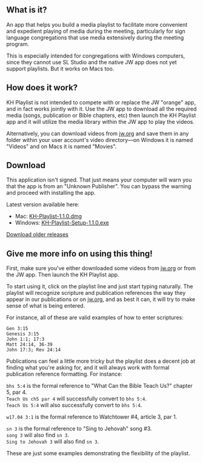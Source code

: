 ## What is it? ##

An app that helps you build a media playlist to facilitate more convenient and expedient playing of media during the meeting, particularly for sign language congregations that use media extensively during the meeting program.

This is especially intended for congregations with Windows computers, since they cannot use SL Studio and the native JW app does not yet support playlists. But it works on Macs too.

## How does it work? ##

KH Playlist is not intended to compete with or replace the JW "orange" app, and in fact works jointly with it. Use the JW app to download all the required media (songs, publication or Bible chapters, etc) then launch the KH Playlist app and it will utilize the media library within the JW app to play the videos.

Alternatively, you can download videos from [jw.org](https://www.jw.org/ase/publications) and save them in any folder within your user account's video directory—on Windows it is named "Videos" and on Macs it is named "Movies".

## Download ##

This application isn't signed. That just means your computer will warn you that 
the app is from an "Unknown Publisher". You can bypass the warning and proceed
with installing the app.

Latest version available here: 

  * Mac: [KH-Playlist-1.1.0.dmg](https://github.com/joshuacurtiss/khplaylist/releases/download/1.1.0/KH-Playlist-1.1.0.dmg)
  * Windows: [KH-Playlist-Setup-1.1.0.exe](https://github.com/joshuacurtiss/khplaylist/releases/download/1.1.0/KH-Playlist-Setup-1.1.0.exe)

[Download older releases](https://github.com/joshuacurtiss/khplaylist/releases)


## Give me more info on using this thing! ##

First, make sure you've either downloaded some videos from [jw.org](https://www.jw.org/ase/publications) or from the JW app. Then launch the KH Playlist app.

To start using it, click on the playlist line and just start typing naturally. The playlist will recognize scripture and publication references the way they appear in our publications or on [jw.org](https://jw.org), and as best it can, it will try to make sense of what is being entered.

For instance, all of these are valid examples of how to enter scriptures:

```
Gen 3:15
Genesis 3:15
John 1:1; 17:3
Matt 24:14, 36-39
John 17:3; Rev 24:14
```

Publications can feel a little more tricky but the playlist does a decent job at finding what you're asking for, and it will always work with formal publication reference formatting. For instance: 

`bhs 5:4` is the formal reference to "What Can the Bible Teach Us?" chapter 5, par 4.  
`Teach Us ch5 par 4` will successfully convert to `bhs 5:4`.  
`Teach Us 5:4` will also successfully convert to `bhs 5:4`. 

`w17.04 3:1` is the formal reference to Watchtower #4, article 3, par 1. 

`sn 3` is the formal reference to "Sing to Jehovah" song #3.  
`song 3` will also find `sn 3`.  
`Sing to Jehovah 3` will also find `sn 3`. 

These are just some examples demonstrating the flexibility of the playlist.
